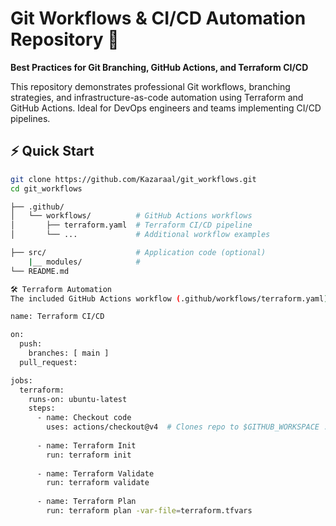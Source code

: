 # Git Workflows & CI/CD Automation Repository 🚀  
**Best Practices for Git Branching, GitHub Actions, and Terraform CI/CD**

This repository demonstrates professional Git workflows, branching strategies, and infrastructure-as-code automation using Terraform and GitHub Actions. Ideal for DevOps engineers and teams implementing CI/CD pipelines.

## ⚡ Quick Start

```sh
git clone https://github.com/Kazaraal/git_workflows.git
cd git_workflows

├── .github/
│   └── workflows/          # GitHub Actions workflows
│       ├── terraform.yaml  # Terraform CI/CD pipeline
│       └── ...             # Additional workflow examples

├── src/                    # Application code (optional)
    |__ modules/            # 
└── README.md

🛠️ Terraform Automation
The included GitHub Actions workflow (.github/workflows/terraform.yaml) provides:

name: Terraform CI/CD

on:
  push:
    branches: [ main ]
  pull_request:

jobs:
  terraform:
    runs-on: ubuntu-latest
    steps:
      - name: Checkout code
        uses: actions/checkout@v4  # Clones repo to $GITHUB_WORKSPACE :cite[1]
      
      - name: Terraform Init
        run: terraform init
        
      - name: Terraform Validate
        run: terraform validate
        
      - name: Terraform Plan
        run: terraform plan -var-file=terraform.tfvars